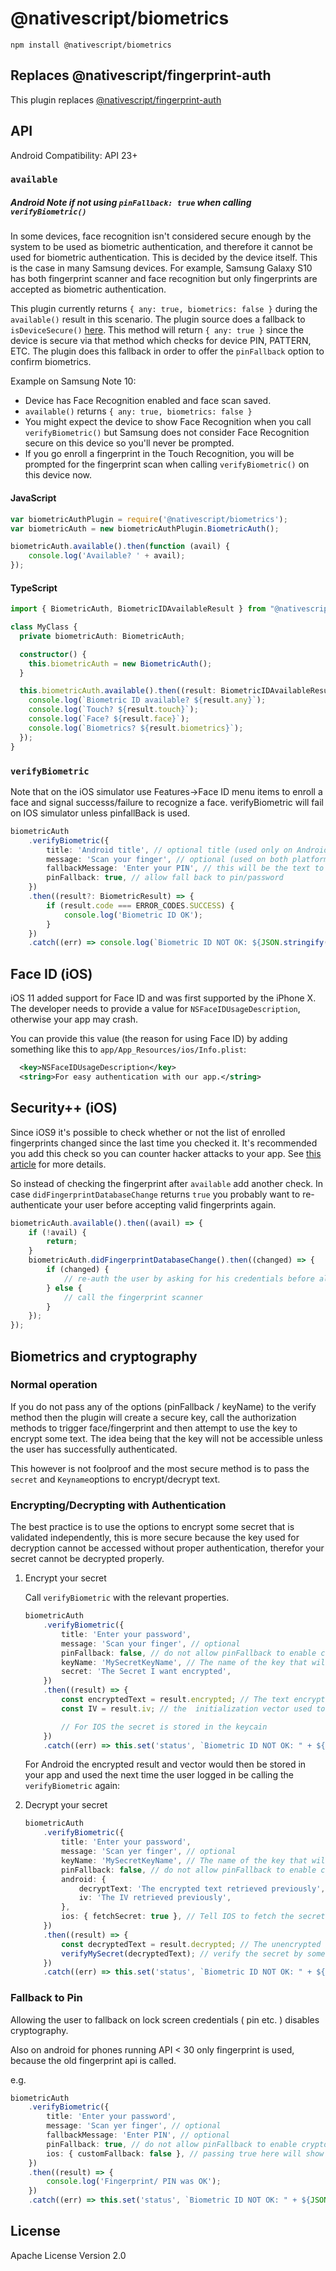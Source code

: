 # @nativescript/biometrics

```cli
npm install @nativescript/biometrics
```

## Replaces @nativescript/fingerprint-auth

This plugin replaces [@nativescript/fingerprint-auth](../fingerprint-auth)

## API

Android Compatibility: API 23+

### `available`

##### Android Note if not using `pinFallback: true` when calling `verifyBiometric()`

In some devices, face recognition isn't considered secure enough by the system to be used as biometric authentication, and therefore it cannot be used for biometric authentication. This is decided by the device itself.
This is the case in many Samsung devices. For example, Samsung Galaxy S10 has both fingerprint scanner and face recognition but only fingerprints are accepted as biometric authentication.

This plugin currently returns `{ any: true, biometrics: false }` during the `available()` result in this scenario.
The plugin source does a fallback to `isDeviceSecure()` [here](https://github.com/NativeScript/plugins/blob/c94f6ac637a7d034e50239516b50e9c97ba0b872/packages/biometrics/index.android.ts#L109). This method will return `{ any: true }` since the device is secure via that method which checks for device PIN, PATTERN, ETC. The plugin does this fallback in order to offer the `pinFallback` option to confirm biometrics.

Example on Samsung Note 10:

- Device has Face Recognition enabled and face scan saved.
- `available()` returns `{ any: true, biometrics: false }`
- You might expect the device to show Face Recognition when you call `verifyBiometric()` but Samsung does not consider Face Recognition secure on this device so you'll never be prompted.
- If you go enroll a fingerprint in the Touch Recognition, you will be prompted for the fingerprint scan when calling `verifyBiometric()` on this device now.

#### JavaScript

```js
var biometricAuthPlugin = require('@nativescript/biometrics');
var biometricAuth = new biometricAuthPlugin.BiometricAuth();

biometricAuth.available().then(function (avail) {
	console.log('Available? ' + avail);
});
```

#### TypeScript

```typescript
import { BiometricAuth, BiometricIDAvailableResult } from "@nativescript/biometrics";

class MyClass {
  private biometricAuth: BiometricAuth;

  constructor() {
    this.biometricAuth = new BiometricAuth();
  }

  this.biometricAuth.available().then((result: BiometricIDAvailableResult) => {
    console.log(`Biometric ID available? ${result.any}`);
    console.log(`Touch? ${result.touch}`);
    console.log(`Face? ${result.face}`);
	console.log(`Biometrics? ${result.biometrics}`);
  });
}
```

### `verifyBiometric`

Note that on the iOS simulator use Features->Face ID menu items to enroll a face and signal successs/failure to recognize a face.
verifyBiometric will fail on IOS simulator unless pinfallBack is used.

```typescript
biometricAuth
	.verifyBiometric({
		title: 'Android title', // optional title (used only on Android)
		message: 'Scan your finger', // optional (used on both platforms) - for FaceID on iOS see the notes about NSFaceIDUsageDescription
		fallbackMessage: 'Enter your PIN', // this will be the text to show for the "fallback" button on the biometric prompt
		pinFallback: true, // allow fall back to pin/password
	})
	.then((result?: BiometricResult) => {
		if (result.code === ERROR_CODES.SUCCESS) {
			console.log('Biometric ID OK');
		}
	})
	.catch((err) => console.log(`Biometric ID NOT OK: ${JSON.stringify(err)}`));
```

## Face ID (iOS)

iOS 11 added support for Face ID and was first supported by the iPhone X.
The developer needs to provide a value for `NSFaceIDUsageDescription`, otherwise your app may crash.

You can provide this value (the reason for using Face ID) by adding something like this to `app/App_Resources/ios/Info.plist`:

```xml
  <key>NSFaceIDUsageDescription</key>
  <string>For easy authentication with our app.</string>
```

## Security++ (iOS)

Since iOS9 it's possible to check whether or not the list of enrolled fingerprints changed since
the last time you checked it. It's recommended you add this check so you can counter hacker attacks
to your app. See [this article](https://www.linkedin.com/pulse/fingerprint-trojan-per-thorsheim/) for more details.

So instead of checking the fingerprint after `available` add another check.
In case `didFingerprintDatabaseChange` returns `true` you probably want to re-authenticate your user
before accepting valid fingerprints again.

```typescript
biometricAuth.available().then((avail) => {
	if (!avail) {
		return;
	}
	biometricAuth.didFingerprintDatabaseChange().then((changed) => {
		if (changed) {
			// re-auth the user by asking for his credentials before allowing a fingerprint scan again
		} else {
			// call the fingerprint scanner
		}
	});
});
```

## Biometrics and cryptography

### Normal operation

If you do not pass any of the options (pinFallback / keyName) to the verify method then the plugin will create a secure key, call the authorization methods to trigger face/fingerprint and then attempt to use the key to encrypt some text. The idea being that the key will not be accessible unless the user has successfully authenticated.

This however is not foolproof and the most secure method is to pass the `secret` and `Keyname`options to encrypt/decrypt text.

### Encrypting/Decrypting with Authentication

The best practice is to use the options to encrypt some secret that is validated independently, this is more secure because the key used for decryption cannot be accessed without proper authentication, therefor your secret cannot be decrypted properly.

1.  Encrypt your secret

    Call `verifyBiometric` with the relevant properties.

    ```ts
    biometricAuth
    	.verifyBiometric({
    		title: 'Enter your password',
    		message: 'Scan your finger', // optional
    		pinFallback: false, // do not allow pinFallback to enable crypto operations
    		keyName: 'MySecretKeyName', // The name of the key that will be created/used
    		secret: 'The Secret I want encrypted',
    	})
    	.then((result) => {
    		const encryptedText = result.encrypted; // The text encrypted with a key named "MySecretKeyName" (Android Only)
    		const IV = result.iv; // the  initialization vector used to encrypt (Android Only)

    		// For IOS the secret is stored in the keycain
    	})
    	.catch((err) => this.set('status', `Biometric ID NOT OK: " + ${JSON.stringify(err)}`));
    ```

    For Android the encrypted result and vector would then be stored in your app and used the next time the user logged in be calling the `verifyBiometric` again:

1.  Decrypt your secret

    ```ts
    biometricAuth
    	.verifyBiometric({
    		title: 'Enter your password',
    		message: 'Scan yer finger', // optional
    		keyName: 'MySecretKeyName', // The name of the key that will be created/used
    		pinFallback: false, // do not allow pinFallback to enable crypto operations
    		android: {
    			decryptText: 'The encrypted text retrieved previously',
    			iv: 'The IV retrieved previously',
    		},
    		ios: { fetchSecret: true }, // Tell IOS to fetch the secret
    	})
    	.then((result) => {
    		const decryptedText = result.decrypted; // The unencrypted secret
    		verifyMySecret(decryptedText); // verify the secret by some means, e.g. a call to a back end server.
    	})
    	.catch((err) => this.set('status', `Biometric ID NOT OK: " + ${JSON.stringify(err)}`));
    ```

### Fallback to Pin

Allowing the user to fallback on lock screen credentials ( pin etc. ) disables cryptography.

Also on android for phones running API < 30 only fingerprint is used, because the old fingerprint api is called.

e.g.

```ts
biometricAuth
	.verifyBiometric({
		title: 'Enter your password',
		message: 'Scan yer finger', // optional
		fallbackMessage: 'Enter PIN', // optional
		pinFallback: true, // do not allow pinFallback to enable crypto operations
		ios: { customFallback: false }, // passing true here will show the fallback message and allow you to handle this in a custom manner.
	})
	.then((result) => {
		console.log('Fingerprint/ PIN was OK');
	})
	.catch((err) => this.set('status', `Biometric ID NOT OK: " + ${JSON.stringify(err)}`));
```

## License

Apache License Version 2.0
